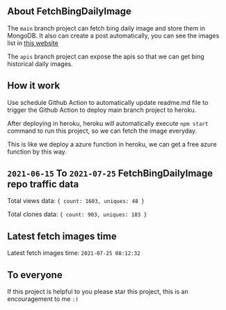 ## About FetchBingDailyImage

The `main` branch project can fetch bing daily image and store them in MongoDB.
It also can create a post automatically, you can see the images list in [this website](https://oursalbum.netlify.app)

The `apis` branch project can expose the apis so that we can get bing historical daily images.

## How it work

Use schedule Github Action to automatically update readme.md file to trigger the Github Action to deploy main branch project to heroku.

After deploying in heroku, heroku will automatically execute `npm start` command to run this project, so we can fetch the image everyday.

This is like we deploy a azure function in heroku, we can get a free azure function by this way.

## `2021-06-15` To `2021-07-25` FetchBingDailyImage repo traffic data

Total views data: `{ count: 1603, uniques: 48 }`

Total clones data: `{ count: 903, uniques: 183 }`

## Latest fetch images time

Latest fetch images time: `2021-07-25 08:12:32`

## To everyone

If this project is helpful to you please star this project, this is an encouragement to me `:)`



